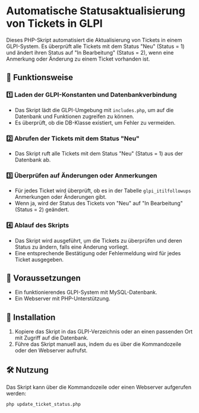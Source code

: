 # Automatische Statusaktualisierung von Tickets in GLPI

Dieses PHP-Skript automatisiert die Aktualisierung von Tickets in einem GLPI-System. Es überprüft alle Tickets mit dem Status "Neu" (Status = 1) und ändert ihren Status auf "In Bearbeitung" (Status = 2), wenn eine Anmerkung oder Änderung zu einem Ticket vorhanden ist.

## 📌 Funktionsweise

### 1️⃣ Laden der GLPI-Konstanten und Datenbankverbindung
- Das Skript lädt die GLPI-Umgebung mit `includes.php`, um auf die Datenbank und Funktionen zugreifen zu können.
- Es überprüft, ob die DB-Klasse existiert, um Fehler zu vermeiden.

### 2️⃣ Abrufen der Tickets mit dem Status "Neu"
- Das Skript ruft alle Tickets mit dem Status "Neu" (Status = 1) aus der Datenbank ab.

### 3️⃣ Überprüfen auf Änderungen oder Anmerkungen
- Für jedes Ticket wird überprüft, ob es in der Tabelle `glpi_itilfollowups` Anmerkungen oder Änderungen gibt.
- Wenn ja, wird der Status des Tickets von "Neu" auf "In Bearbeitung" (Status = 2) geändert.

### 4️⃣ Ablauf des Skripts
- Das Skript wird ausgeführt, um die Tickets zu überprüfen und deren Status zu ändern, falls eine Änderung vorliegt.
- Eine entsprechende Bestätigung oder Fehlermeldung wird für jedes Ticket ausgegeben.

## 🔧 Voraussetzungen

- Ein funktionierendes GLPI-System mit MySQL-Datenbank.
- Ein Webserver mit PHP-Unterstützung.

## 🚀 Installation

1. Kopiere das Skript in das GLPI-Verzeichnis oder an einen passenden Ort mit Zugriff auf die Datenbank.
2. Führe das Skript manuell aus, indem du es über die Kommandozeile oder den Webserver aufrufst.

## 🛠️ Nutzung

Das Skript kann über die Kommandozeile oder einen Webserver aufgerufen werden:

```bash
php update_ticket_status.php
